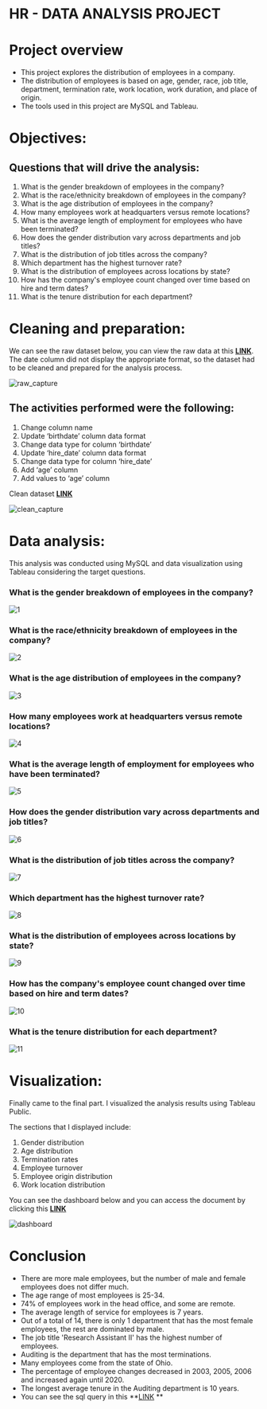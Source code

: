 # HR - DATA ANALYSIS PROJECT

# Project overview
* This project explores the distribution of employees in a company.
* The distribution of employees is based on age, gender, race, job title, department, termination rate, work location, work duration, and place of origin. 
* The tools used in this project are MySQL and Tableau.

# Objectives:
## Questions that will drive the analysis:
1. What is the gender breakdown of employees in the company?
2. What is the race/ethnicity breakdown of employees in the company?
3. What is the age distribution of employees in the company?
4. How many employees work at headquarters versus remote locations?
5. What is the average length of employment for employees who have been terminated?
6. How does the gender distribution vary across departments and job titles?
7. What is the distribution of job titles across the company?
8. Which department has the highest turnover rate?
9. What is the distribution of employees across locations by state?
10. How has the company's employee count changed over time based on hire and term dates?
11. What is the tenure distribution for each department?

# Cleaning and preparation:
We can see the raw dataset below, you can view the raw data at this **[LINK](https://github.com/al1fandi/HR_Project/blob/03a454e8a274b90ac5bce4176399c9bde9fdd867/table/raw_data_hr.csv)**. The date column did not display the appropriate format, so the dataset had to be cleaned and prepared for the analysis process.

![raw_capture](https://github.com/al1fandi/HR_Project/blob/main/image/raw_capture.png?raw=true)

## The activities performed were the following:
1. Change column name 
2. Update ‘birthdate’ column data format
3. Change data type for column ‘birthdate’
4. Update ‘hire_date’ column data format
5. Change data type for column ‘hire_date’
6. Add ‘age’ column
7. Add values to ‘age’ column

Clean dataset **[LINK](https://github.com/al1fandi/HR_Project/blob/4ce6676f441c097e2e675c256776c1505feb47bd/table/cleaned_data.csv)**

![clean_capture](https://github.com/al1fandi/HR_Project/blob/main/image/clean_capture.png?raw=true)

# Data analysis:
This analysis was conducted using MySQL and data visualization using Tableau considering the target questions.

### What is the gender breakdown of employees in the company?
![1](https://github.com/al1fandi/HR_Project/blob/main/image/1.png?raw=true)

### What is the race/ethnicity breakdown of employees in the company?
![2](https://github.com/al1fandi/HR_Project/blob/main/image/2.png?raw=true)

### What is the age distribution of employees in the company?
![3](https://github.com/al1fandi/HR_Project/blob/main/image/3.png?raw=true)

### How many employees work at headquarters versus remote locations?
![4](https://github.com/al1fandi/HR_Project/blob/main/image/4.png?raw=true)

### What is the average length of employment for employees who have been terminated?
![5](https://github.com/al1fandi/HR_Project/blob/main/image/5.png?raw=true)

### How does the gender distribution vary across departments and job titles?
![6](https://github.com/al1fandi/HR_Project/blob/main/image/6.png?raw=true)

### What is the distribution of job titles across the company?
![7](https://github.com/al1fandi/HR_Project/blob/main/image/7.png?raw=true)

### Which department has the highest turnover rate?
![8](https://github.com/al1fandi/HR_Project/blob/main/image/8.png?raw=true)

### What is the distribution of employees across locations by state?
![9](https://github.com/al1fandi/HR_Project/blob/main/image/9.png?raw=true)

### How has the company's employee count changed over time based on hire and term dates?
![10](https://github.com/al1fandi/HR_Project/blob/main/image/10.png?raw=true)

### What is the tenure distribution for each department?
![11](https://github.com/al1fandi/HR_Project/blob/main/image/11.png?raw=true)

# Visualization:
Finally came to the final part. I visualized the analysis results using Tableau Public. 

The sections that I displayed include:
1. Gender distribution
2. Age distribution
3. Termination rates
4. Employee turnover
5. Employee origin distribution
6. Work location distribution

You can see the dashboard below and you can access the document by clicking this **[LINK](https://public.tableau.com/shared/ZG5J378ND?:display_count=n&:origin=viz_share_link)**

![dashboard](https://github.com/al1fandi/HR_Project/blob/main/image/dashboard.png?raw=true)

# Conclusion
* There are more male employees, but the number of male and female employees does not differ much.
* The age range of most employees is 25-34.
* 74% of employees work in the head office, and some are remote.
* The average length of service for employees is 7 years.
* Out of a total of 14, there is only 1 department that has the most female employees, the rest are dominated by male.
* The job title 'Research Assistant II' has the highest number of employees. 
* Auditing is the department that has the most terminations.
* Many employees come from the state of Ohio.
* The percentage of employee changes decreased in 2003, 2005, 2006 and increased again until 2020.
* The longest average tenure in the Auditing department is 10 years.
* You can see the sql query in this **[LINK](https://github.com/al1fandi/HR_Project/tree/1e468d5d7b85ea2e370fdc9a8c39f997e17b63a5/query)
**
